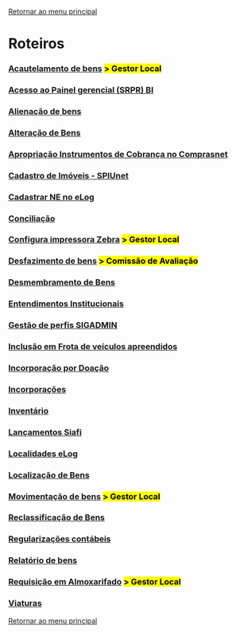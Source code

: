 [Retornar ao menu principal](https://github.com/Mateus-cpa/manual-material/blob/main/README.md)
# Roteiros
### [Acautelamento de bens](https://github.com/Mateus-cpa/manual-material/blob/main/roteiros/acautelamento.md) <mark> > Gestor Local</mark>
### [Acesso ao Painel gerencial (SRPR) BI](https://github.com/Mateus-cpa/manual-material/blob/main/roteiros/bi.md)
### [Alienação de bens](https://github.com/Mateus-cpa/manual-material/blob/main/roteiros/alienacao.md)
### [Alteração de Bens](https://github.com/Mateus-cpa/manual-material/blob/main/roteiros/alteracao_bem.md)
### [Apropriação Instrumentos de Cobrança no Comprasnet](https://github.com/Mateus-cpa/manual-material/blob/main/roteiros/apropriacao_instr_cobranca_comprasnet.pdf)
### [Cadastro de Imóveis - SPIUnet](https://github.com/Mateus-cpa/manual-material/blob/main/roteiros/cadastro_imoveis.md)
### [Cadastrar NE no eLog](https://github.com/Mateus-cpa/manual-material/blob/main/roteiros/cadastra_ne_elog.pdf)
### [Conciliação](https://github.com/Mateus-cpa/manual-material/blob/main/roteiros/conciliacao.md)
### [Configura impressora Zebra](https://github.com/Mateus-cpa/manual-material/blob/main/roteiros/configura_zebra.md) <mark> > Gestor Local</mark>

### [Desfazimento de bens](https://github.com/Mateus-cpa/manual-material/blob/main/roteiros/desfazimento.md)  <mark> > Comissão de Avaliação</mark>
### [Desmembramento de Bens](https://github.com/Mateus-cpa/manual-material/blob/main/roteiros/desmembramento_bem.md)
### [Entendimentos Institucionais](https://github.com/Mateus-cpa/manual-material/blob/main/roteiros/entendimentos_institucionais.md)
### [Gestão de perfis SIGADMIN](https://github.com/Mateus-cpa/manual-material/blob/main/roteiros/gestao_perfis_sipac.md)
### [Inclusão em Frota de veículos apreendidos](https://github.com/Mateus-cpa/manual-material/blob/main/roteiros/inclusao_frota.md)
### [Incorporação por Doação](https://github.com/Mateus-cpa/manual-material/blob/main/roteiros/incorporacao_doacao.md)
### [Incorporações](https://github.com/Mateus-cpa/manual-material/blob/main/roteiros/incorporacoes.md)
### [Inventário](https://github.com/Mateus-cpa/manual-material/blob/main/roteiros/inventario.md)
### [Lançamentos Siafi](https://github.com/Mateus-cpa/manual-material/blob/main/roteiros/lancamentos_siafi.md)
### [Localidades eLog](https://github.com/Mateus-cpa/manual-material/blob/main/roteiros/localidades_elog.md)
### [Localização de Bens](https://github.com/Mateus-cpa/manual-material/blob/main/roteiros/localizacao_bens.md)
### [Movimentação de bens](https://github.com/Mateus-cpa/manual-material/blob/main/roteiros/movimentacao.md) <mark> > Gestor Local</mark>
### [Reclassificação de Bens](https://github.com/Mateus-cpa/manual-material/blob/main/roteiros/reclassificacao_bens.md)
### [Regularizações contábeis](https://github.com/Mateus-cpa/manual-material/blob/main/roteiros/Regulariza%C3%A7%C3%B5es_NUMAT.pdf)
### [Relatório de bens](https://github.com/Mateus-cpa/manual-material/blob/main/roteiros/relatorio_bens.md)
### [Requisição em Almoxarifado](https://github.com/Mateus-cpa/manual-material/blob/main/roteiros/requisicao_almox.md) <mark> > Gestor Local</mark>
### [Viaturas](https://github.com/Mateus-cpa/manual-material/blob/main/roteiros/viaturas.md)

[Retornar ao menu principal](https://github.com/Mateus-cpa/manual-material/blob/main/README.md)
